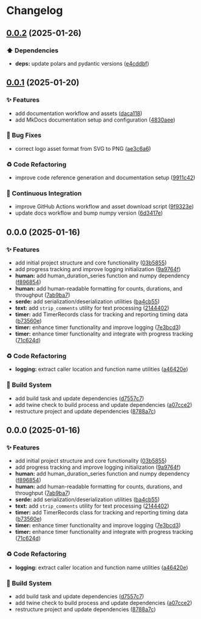 # Changelog

## [0.0.2](https://github.com/liblaf/grapes/compare/v0.0.1...v0.0.2) (2025-01-26)


### ⬆️ Dependencies

* **deps:** update polars and pydantic versions ([e4cddbf](https://github.com/liblaf/grapes/commit/e4cddbf5e4d96660bc06191e225e615381e55f17))

## [0.0.1](https://github.com/liblaf/grapes/compare/v0.0.0...v0.0.1) (2025-01-20)

### ✨ Features

- add documentation workflow and assets ([daca118](https://github.com/liblaf/grapes/commit/daca1183a8f7685a35be4a61ce3d8833f7f6c593))
- add MkDocs documentation setup and configuration ([4830aee](https://github.com/liblaf/grapes/commit/4830aee1fbedc0c1321597bbeb1fc6ba56828aee))

### 🐛 Bug Fixes

- correct logo asset format from SVG to PNG ([ae3c6a6](https://github.com/liblaf/grapes/commit/ae3c6a6b55bc00f9ab0c706cfde7d5893d51ebad))

### ♻ Code Refactoring

- improve code reference generation and documentation setup ([9911c42](https://github.com/liblaf/grapes/commit/9911c4229e79b0228505a6bb0af255c063e5a187))

### 🔧 Continuous Integration

- improve GitHub Actions workflow and asset download script ([9f9323e](https://github.com/liblaf/grapes/commit/9f9323e97353f3af04a0121a0baf51b6ce213da0))
- update docs workflow and bump numpy version ([6d3417e](https://github.com/liblaf/grapes/commit/6d3417ea9a5152e6015c7b0542095cf7e5d7a202))

## 0.0.0 (2025-01-16)

### ✨ Features

- add initial project structure and core functionality ([03b5855](https://github.com/liblaf/grapes/commit/03b5855a860f269a10ebc471206979230fba5a13))
- add progress tracking and improve logging initialization ([9a9764f](https://github.com/liblaf/grapes/commit/9a9764f1a15d3dd98db0615d1d9dd8723d65bd1b))
- **human:** add human_duration_series function and numpy dependency ([f896854](https://github.com/liblaf/grapes/commit/f89685440683d5ff49fca0bb04a93cde66411381))
- **human:** add human-readable formatting for counts, durations, and throughput ([7ab9ba7](https://github.com/liblaf/grapes/commit/7ab9ba7c0ca089f187cf32f5e8b82be43961fcfe))
- **serde:** add serialization/deserialization utilities ([ba4cb55](https://github.com/liblaf/grapes/commit/ba4cb5506ff89af6859b635c84eae6b9a0bc61ea))
- **text:** add `strip_comments` utility for text processing ([2144402](https://github.com/liblaf/grapes/commit/2144402c77b7a264e6ed1fbb2c3324b9c02b07a2))
- **timer:** add TimerRecords class for tracking and reporting timing data ([b73560e](https://github.com/liblaf/grapes/commit/b73560e6922eb38f82214932a248ebb4c2c47edb))
- **timer:** enhance timer functionality and improve logging ([7e3bcd3](https://github.com/liblaf/grapes/commit/7e3bcd312bbe657c9faa1184a5d578e5ef1a064f))
- **timer:** enhance timer functionality and integrate with progress tracking ([71c624d](https://github.com/liblaf/grapes/commit/71c624df066e54372251938b595dd1a4fcaa6dee))

### ♻ Code Refactoring

- **logging:** extract caller location and function name utilities ([a46420e](https://github.com/liblaf/grapes/commit/a46420e8c075282c1fd6577e42f65d92968080b2))

### 👷 Build System

- add build task and update dependencies ([d7557c7](https://github.com/liblaf/grapes/commit/d7557c73178492bde5e51270a8a0b3756ed82d6d))
- add twine check to build process and update dependencies ([a07cce2](https://github.com/liblaf/grapes/commit/a07cce284b00e7ad178dc53cdf300636164d3c1a))
- restructure project and update dependencies ([8788a7c](https://github.com/liblaf/grapes/commit/8788a7c99b02aac2bcd6183c2bd7484a58fdf4b2))

## 0.0.0 (2025-01-16)

### ✨ Features

- add initial project structure and core functionality ([03b5855](https://github.com/liblaf/grapes/commit/03b5855a860f269a10ebc471206979230fba5a13))
- add progress tracking and improve logging initialization ([9a9764f](https://github.com/liblaf/grapes/commit/9a9764f1a15d3dd98db0615d1d9dd8723d65bd1b))
- **human:** add human_duration_series function and numpy dependency ([f896854](https://github.com/liblaf/grapes/commit/f89685440683d5ff49fca0bb04a93cde66411381))
- **human:** add human-readable formatting for counts, durations, and throughput ([7ab9ba7](https://github.com/liblaf/grapes/commit/7ab9ba7c0ca089f187cf32f5e8b82be43961fcfe))
- **serde:** add serialization/deserialization utilities ([ba4cb55](https://github.com/liblaf/grapes/commit/ba4cb5506ff89af6859b635c84eae6b9a0bc61ea))
- **text:** add `strip_comments` utility for text processing ([2144402](https://github.com/liblaf/grapes/commit/2144402c77b7a264e6ed1fbb2c3324b9c02b07a2))
- **timer:** add TimerRecords class for tracking and reporting timing data ([b73560e](https://github.com/liblaf/grapes/commit/b73560e6922eb38f82214932a248ebb4c2c47edb))
- **timer:** enhance timer functionality and improve logging ([7e3bcd3](https://github.com/liblaf/grapes/commit/7e3bcd312bbe657c9faa1184a5d578e5ef1a064f))
- **timer:** enhance timer functionality and integrate with progress tracking ([71c624d](https://github.com/liblaf/grapes/commit/71c624df066e54372251938b595dd1a4fcaa6dee))

### ♻ Code Refactoring

- **logging:** extract caller location and function name utilities ([a46420e](https://github.com/liblaf/grapes/commit/a46420e8c075282c1fd6577e42f65d92968080b2))

### 👷 Build System

- add build task and update dependencies ([d7557c7](https://github.com/liblaf/grapes/commit/d7557c73178492bde5e51270a8a0b3756ed82d6d))
- add twine check to build process and update dependencies ([a07cce2](https://github.com/liblaf/grapes/commit/a07cce284b00e7ad178dc53cdf300636164d3c1a))
- restructure project and update dependencies ([8788a7c](https://github.com/liblaf/grapes/commit/8788a7c99b02aac2bcd6183c2bd7484a58fdf4b2))
